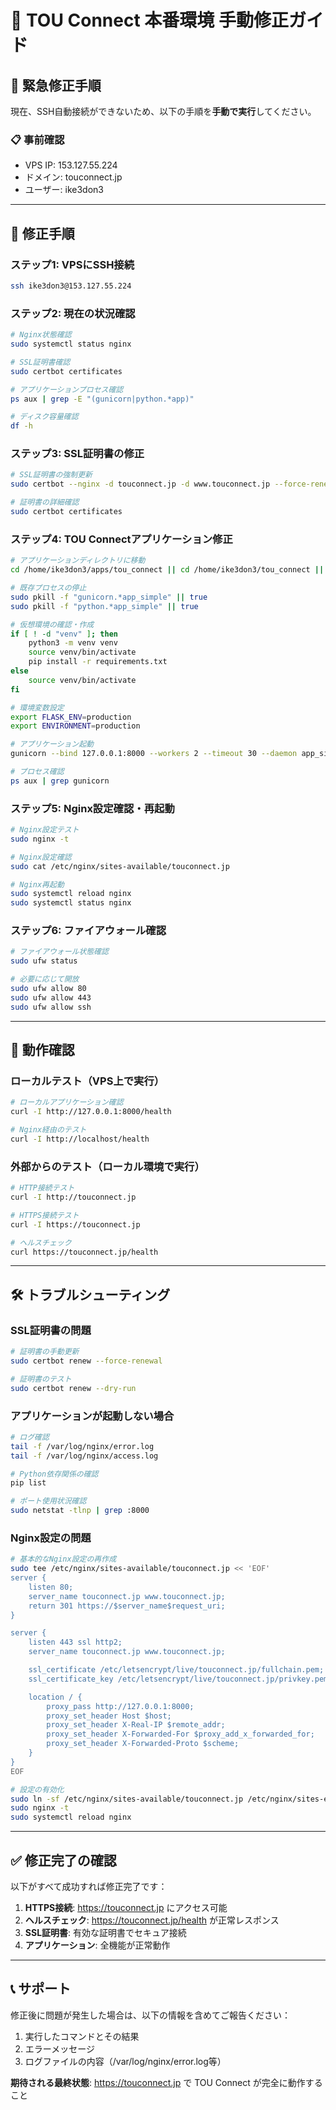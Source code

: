 # 🔧 TOU Connect 本番環境 手動修正ガイド

## 🚨 緊急修正手順

現在、SSH自動接続ができないため、以下の手順を**手動で実行**してください。

### 📋 事前確認
- VPS IP: 153.127.55.224
- ドメイン: touconnect.jp
- ユーザー: ike3don3

---

## 🔧 修正手順

### ステップ1: VPSにSSH接続
```bash
ssh ike3don3@153.127.55.224
```

### ステップ2: 現在の状況確認
```bash
# Nginx状態確認
sudo systemctl status nginx

# SSL証明書確認
sudo certbot certificates

# アプリケーションプロセス確認
ps aux | grep -E "(gunicorn|python.*app)"

# ディスク容量確認
df -h
```

### ステップ3: SSL証明書の修正
```bash
# SSL証明書の強制更新
sudo certbot --nginx -d touconnect.jp -d www.touconnect.jp --force-renewal

# 証明書の詳細確認
sudo certbot certificates
```

### ステップ4: TOU Connectアプリケーション修正
```bash
# アプリケーションディレクトリに移動
cd /home/ike3don3/apps/tou_connect || cd /home/ike3don3/tou_connect || cd /opt/tou_connect

# 既存プロセスの停止
sudo pkill -f "gunicorn.*app_simple" || true
sudo pkill -f "python.*app_simple" || true

# 仮想環境の確認・作成
if [ ! -d "venv" ]; then
    python3 -m venv venv
    source venv/bin/activate
    pip install -r requirements.txt
else
    source venv/bin/activate
fi

# 環境変数設定
export FLASK_ENV=production
export ENVIRONMENT=production

# アプリケーション起動
gunicorn --bind 127.0.0.1:8000 --workers 2 --timeout 30 --daemon app_simple:app

# プロセス確認
ps aux | grep gunicorn
```

### ステップ5: Nginx設定確認・再起動
```bash
# Nginx設定テスト
sudo nginx -t

# Nginx設定確認
sudo cat /etc/nginx/sites-available/touconnect.jp

# Nginx再起動
sudo systemctl reload nginx
sudo systemctl status nginx
```

### ステップ6: ファイアウォール確認
```bash
# ファイアウォール状態確認
sudo ufw status

# 必要に応じて開放
sudo ufw allow 80
sudo ufw allow 443
sudo ufw allow ssh
```

---

## 🧪 動作確認

### ローカルテスト（VPS上で実行）
```bash
# ローカルアプリケーション確認
curl -I http://127.0.0.1:8000/health

# Nginx経由のテスト
curl -I http://localhost/health
```

### 外部からのテスト（ローカル環境で実行）
```bash
# HTTP接続テスト
curl -I http://touconnect.jp

# HTTPS接続テスト
curl -I https://touconnect.jp

# ヘルスチェック
curl https://touconnect.jp/health
```

---

## 🛠️ トラブルシューティング

### SSL証明書の問題
```bash
# 証明書の手動更新
sudo certbot renew --force-renewal

# 証明書のテスト
sudo certbot renew --dry-run
```

### アプリケーションが起動しない場合
```bash
# ログ確認
tail -f /var/log/nginx/error.log
tail -f /var/log/nginx/access.log

# Python依存関係の確認
pip list

# ポート使用状況確認
sudo netstat -tlnp | grep :8000
```

### Nginx設定の問題
```bash
# 基本的なNginx設定の再作成
sudo tee /etc/nginx/sites-available/touconnect.jp << 'EOF'
server {
    listen 80;
    server_name touconnect.jp www.touconnect.jp;
    return 301 https://$server_name$request_uri;
}

server {
    listen 443 ssl http2;
    server_name touconnect.jp www.touconnect.jp;

    ssl_certificate /etc/letsencrypt/live/touconnect.jp/fullchain.pem;
    ssl_certificate_key /etc/letsencrypt/live/touconnect.jp/privkey.pem;

    location / {
        proxy_pass http://127.0.0.1:8000;
        proxy_set_header Host $host;
        proxy_set_header X-Real-IP $remote_addr;
        proxy_set_header X-Forwarded-For $proxy_add_x_forwarded_for;
        proxy_set_header X-Forwarded-Proto $scheme;
    }
}
EOF

# 設定の有効化
sudo ln -sf /etc/nginx/sites-available/touconnect.jp /etc/nginx/sites-enabled/
sudo nginx -t
sudo systemctl reload nginx
```

---

## ✅ 修正完了の確認

以下がすべて成功すれば修正完了です：

1. **HTTPS接続**: https://touconnect.jp にアクセス可能
2. **ヘルスチェック**: https://touconnect.jp/health が正常レスポンス
3. **SSL証明書**: 有効な証明書でセキュア接続
4. **アプリケーション**: 全機能が正常動作

---

## 📞 サポート

修正後に問題が発生した場合は、以下の情報を含めてご報告ください：

1. 実行したコマンドとその結果
2. エラーメッセージ
3. ログファイルの内容（/var/log/nginx/error.log等）

**期待される最終状態**: https://touconnect.jp で TOU Connect が完全に動作すること
